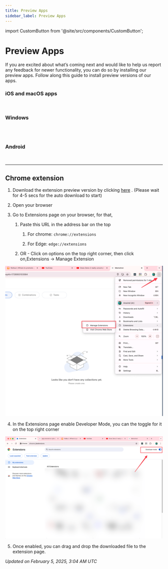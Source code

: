 ```yaml
---
title: Preview Apps
sidebar_label: Preview Apps
---
```

import CustomButton from '@site/src/components/CustomButton';

# Preview Apps

If you are excited about what’s coming next and would like to help us report any feedback for newer functionality, you can do so by installing our preview apps. Follow along this guide to install preview versions of our apps.

### iOS and macOS apps

<CustomButton
  color="#000" 
  url="https://testflight.apple.com/join/8VxCVRBH"
  title="Get from Apple Testflight"
  icon="AppleLogo" 
  weight="fill"
/><br/>

### Windows

<CustomButton
  color="#000" 
  url="https://apps.microsoft.com/detail/9n3w73wbxb7m?hl=en-us&gl=IN&ocid=pdpshare"
  title="Microsoft store (Windows)"
  icon="WindowsLogo" 
  weight="fill"
/><br/><br/>

### Android

<CustomButton
  color="#000" 
  url="https://play.google.com/store/apps/details?id=io.memotron.app.twa&hl=en"
  title="Get from Play store"
  icon="GooglePlayLogo" 
  weight="fill"
/><br/>

---

## Chrome extension

1. Download the extension preview version by clicking [here](../../src/images/memotron-docs/memotron-clipper-v0.56.4-build-3%20(1).zip) . (Please wait for 4-5 secs for the auto download to start)

2. Open your browser

3. Go to Extensions page on your browser, for that,

    1. Paste this URL in the address bar on the top

        1. For chrome: ```chrome://extensions```

        2. For Edge: ```edge://extensions```

    2. OR - Click on options on the top right corner, then click on,Extensions → Manage Extension

![Alt text](../../src/images/memotron-docs/preview-app-chrome-ext-1.webp)

4. In the Extensions page enable Developer Mode, you can the toggle for it on the top right corner

![Alt text](../../src/images/memotron-docs/preview-app-chrome-ext-2.webp)

5. Once enabled, you can drag and drop the downloaded file to the extension page.

*Updated on February 5, 2025, 3:04 AM UTC*




